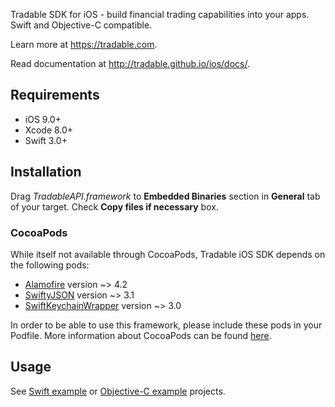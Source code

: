 Tradable SDK for iOS - build financial trading capabilities into your apps.
Swift and Objective-C compatible.

Learn more at https://tradable.com.

Read documentation at http://tradable.github.io/ios/docs/.

## Requirements

- iOS 9.0+
- Xcode 8.0+
- Swift 3.0+

## Installation

Drag <i>TradableAPI.framework</i> to <b>Embedded Binaries</b> section in <b>General</b> tab of your target. Check <b>Copy files if necessary</b> box.

### CocoaPods

While itself not available through CocoaPods, Tradable iOS SDK depends on the following pods:
- [Alamofire](https://github.com/Alamofire/Alamofire) version ~> 4.2
- [SwiftyJSON](https://github.com/SwiftyJSON/SwiftyJSON) version ~> 3.1
- [SwiftKeychainWrapper](https://github.com/jrendel/SwiftKeychainWrapper) version ~> 3.0

In order to be able to use this framework, please include these pods in your Podfile. More information about CocoaPods can be found [here](https://cocoapods.org).

## Usage

See [Swift example](https://github.com/tradable/Tradable-iOS-SwiftPortfolio) or [Objective-C example](https://github.com/tradable/Tradable-iOS-ObjectivePortfolio) projects.
